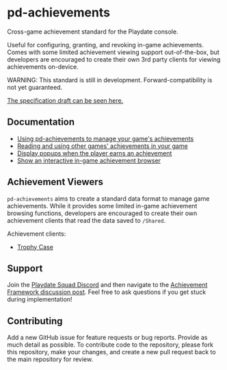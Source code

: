 # pd-achievements
Cross-game achievement standard for the Playdate console.

Useful for configuring, granting, and revoking in-game achievements. Comes with some limited achievement viewing support out-of-the-box, but developers are encouraged to create their own 3rd party clients for viewing achievements on-device.

WARNING: This standard is still in development. Forward-compatibility is not yet guaranteed.

[The specification draft can be seen here.](https://docs.google.com/document/d/15iYMDmXdnDbOhoskyvfJsypu7Ls538R0kJNVYKDFx44/edit#heading=h.387me39epg7l)

## Documentation
- [Using pd-achievements to manage your game's achievements](/docs/achievements.md)
- [Reading and using other games' achievements in your game](/docs/crossgame.md)
- [Display popups when the player earns an achievement](/docs/toasts.md)
- [Show an interactive in-game achievement browser](/docs/viewer.md)

## Achievement Viewers
`pd-achievements` aims to create a standard data format to manage game achievements. While it provides some limited in-game achievement browsing functions, developers are encouraged to create their own achievement clients that read the data saved to `/Shared`.

Achievement clients:
- [Trophy Case](https://github.com/gurtt/trophy-case/)

## Support
Join the [Playdate Squad Discord](https://discord.com/invite/zFKagQ2) and then navigate to the [Achievement Framework discussion post](https://discord.com/channels/675983554655551509/1213250459851292713). Feel free to ask questions if you get stuck during implementation!

## Contributing
Add a new GitHub issue for feature requests or bug reports. Provide as much detail as possible. To contribute code to the repository, please fork this repository, make your changes, and create a new pull request back to the main repository for review.

